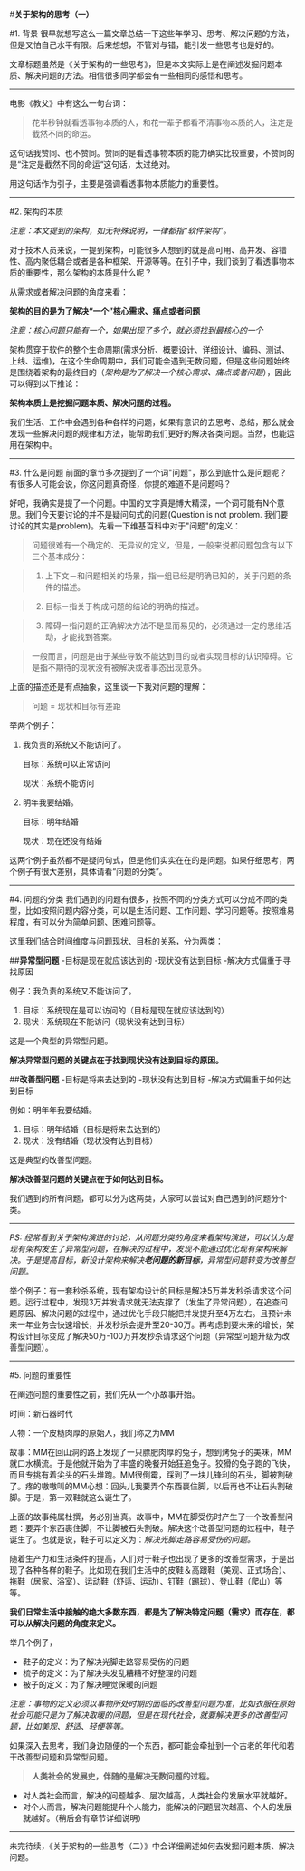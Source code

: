 #**关于架构的思考（一）**



#1. 背景
很早就想写这么一篇文章总结一下这些年学习、思考、解决问题的方法，但是又怕自己水平有限。后来想想，不管对与错，能引发一些思考也是好的。
    
文章标题虽然是《关于架构的一些思考》，但是本文实际上是在阐述发掘问题本质、解决问题的方法。相信很多同学都会有一些相同的感悟和思考。

---
电影《教父》中有这么一句台词：
 >花半秒钟就看透事物本质的人，和花一辈子都看不清事物本质的人，注定是截然不同的命运。

这句话我赞同、也不赞同。赞同的是看透事物本质的能力确实比较重要，不赞同的是“注定是截然不同的命运“这句话，太过绝对。

用这句话作为引子，主要是强调看透事物本质能力的重要性。

---

#2. 架构的本质

*注意：本文提到的架构，如无特殊说明，一律都指“软件架构”。*

对于技术人员来说，一提到架构，可能很多人想到的就是高可用、高并发、容错性、高内聚低耦合或者是各种框架、开源等等。在引子中，我们谈到了看透事物本质的重要性，那么架构的本质是什么呢？

从需求或者解决问题的角度来看：

**架构的目的是为了解决“一个”核心需求、痛点或者问题**

*注意：核心问题只能有一个，如果出现了多个，就必须找到最核心的一个*

架构贯穿于软件的整个生命周期(需求分析、概要设计、详细设计、编码、测试、上线、运维)，在这个生命周期中，我们可能会遇到无数问题，但是这些问题始终是围绕着架构的最终目的（*架构是为了解决一个核心需求、痛点或者问题*），因此可以得到以下推论：

**架构本质上是挖掘问题本质、解决问题的过程。**

我们生活、工作中会遇到各种各样的问题，如果有意识的去思考、总结，那么就会发现一些解决问题的规律和方法，能帮助我们更好的解决各类问题。当然，也能运用在架构中。

---
#3. 什么是问题
前面的章节多次提到了一个词"问题"，那么到底什么是问题呢？有很多人可能会说，你这问题真奇怪，你提的难道不是问题吗？

好吧，我确实是提了一个问题。中国的文字真是博大精深，一个词可能有N个意思。我们今天要讨论的并不是疑问句式的问题(Question is not problem. 我们要讨论的其实是problem)。先看一下维基百科中对于"问题"的定义：
>问题很难有一个确定的、无异议的定义，但是，一般来说都问题包含有以下三个基本成分：

>1.  上下文－和问题相关的场景，指一组已经是明确已知的，关于问题的条件的描述。

>2.  目标－指关于构成问题的结论的明确的描述。

>3.  障碍－指问题的正确解决方法不是显而易见的，必须通过一定的思维活动，才能找到答案。

>一般而言，问题是由于某些导致不能达到目的或者实现目标的认识障碍。它是指不期待的现状没有被解决或者事态出现意外。

上面的描述还是有点抽象，这里谈一下我对问题的理解：
>问题 = 现状和目标有差距

举两个例子：

1. 我负责的系统又不能访问了。
        
     目标：系统可以正常访问
     
     现状：系统不能访问

2. 明年我要结婚。
        
     目标：明年结婚
     
     现状：现在还没有结婚

   
这两个例子虽然都不是疑问句式，但是他们实实在在的是问题。如果仔细思考，两个例子有很大差别，具体请看“问题的分类”。

---

#4. 问题的分类
我们遇到的问题有很多，按照不同的分类方式可以分成不同的类型，比如按照问题内容分类，可以是生活问题、工作问题、学习问题等。按照难易程度，有可以分为简单问题、困难问题等。

这里我们结合时间维度与问题现状、目标的关系，分为两类：

##**异常型问题**
    -目标是现在就应该达到的
    -现状没有达到目标
    -解决方式偏重于寻找原因

例子：我负责的系统又不能访问了。

1.  目标：系统现在是可以访问的（目标是现在就应该达到的）
2.  现状：系统现在不能访问（现状没有达到目标）

这是一个典型的异常型问题。

**解决异常型问题的关键点在于找到现状没有达到目标的原因。**

##**改善型问题**
    -目标是将来去达到的
    -现状没有达到目标
    -解决方式偏重于如何达到目标

例如：明年年我要结婚。

1.   目标：明年结婚（目标是将来去达到的）
2.   现状：没有结婚（现状没有达到目标）

这是典型的改善型问题。

**解决改善型问题的关键点在于如何达到目标。**

我们遇到的所有问题，都可以分为这两类，大家可以尝试对自己遇到的问题分个类。

---
*PS:   经常看到关于架构演进的讨论，从问题分类的角度来看架构演进，可以认为是现有架构发生了异常型问题，在解决的过程中，发现不能通过优化现有架构来解决。于是提高目标，新设计架构来解决**老问题的新目标**，异常型问题转变为改善型问题。*

举个例子：有一套秒杀系统，现有架构设计的目标是解决5万并发秒杀请求这个问题。运行过程中，发现3万并发请求就无法支撑了（发生了异常问题），在追查问题原因、解决问题的过程中，通过优化手段只能把并发提升至4万左右。且预计未来一年业务会快速增长，并发秒杀会提升至20-30万。再考虑到要未来的增长，架构设计目标变成了解决50万-100万并发秒杀请求这个问题（异常型问题升级为改善型问题）。

---

#5. 问题的重要性

在阐述问题的重要性之前，我们先从一个小故事开始。

时间：新石器时代

人物：一个皮糙肉厚的原始人，我们称之为MM

故事：MM在回山洞的路上发现了一只膘肥肉厚的兔子，想到烤兔子的美味，MM就口水横流。于是他就开始为了丰盛的晚餐开始狂追兔子。狡猾的兔子跑的飞快，而且专挑有着尖头的石头堆跑。MM很倒霉，踩到了一块儿锋利的石头，脚被割破了。疼的嗷嗷叫的MM心想：回头儿我要弄个东西裹住脚，以后再也不让石头割破脚。于是，第一双鞋就这么诞生了。

上面的故事纯属杜撰，务必别当真。故事中，MM在脚受伤时产生了一个改善型问题：要弄个东西裹住脚，不让脚被石头割破。解决这个改善型问题的过程中，鞋子诞生了。也就是说，鞋子可以定义为：*解决光脚走路容易受伤的问题。*

随着生产力和生活条件的提高，人们对于鞋子也出现了更多的改善型需求，于是出现了各种各样的鞋子。比如现在我们生活中的皮鞋＆高跟鞋（美观、正式场合）、拖鞋（居家、浴室）、运动鞋（舒适、运动）、钉鞋（踢球）、登山鞋（爬山）等等。


**我们日常生活中接触的绝大多数东西，都是为了解决特定问题（需求）而存在，都可以从解决问题的角度来定义。**

举几个例子，

- 鞋子的定义：为了解决光脚走路容易受伤的问题
- 梳子的定义：为了解决头发乱糟糟不好整理的问题
- 被子的定义：为了解决睡觉保暖的问题

*注意：事物的定义必须以事物所处时期的面临的改善型问题为准，比如衣服在原始社会可能只是为了解决取暖的问题，但是在现代社会，就要解决更多的改善型问题，比如美观、舒适、轻便等等。*

如果深入去思考，我们身边随便的一个东西，都可能会牵扯到一个古老的年代和若干改善型问题和异常型问题。

>**人类社会的发展史，伴随的是解决无数问题的过程。**

- 对人类社会而言，解决的问题越多、层次越高，人类社会的发展水平就越好。
- 对个人而言，解决问题能提升个人能力，能解决的问题层次越高、个人的发展就越好。（稍后会有章节详细说明）

---
未完待续，《关于架构的一些思考（二）》中会详细阐述如何去发掘问题本质、解决问题。


